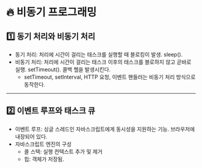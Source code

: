 # :fire: 비동기 프로그래밍

## :one: 동기 처리와 비동기 처리

- 동기 처리: 처리에 시간이 걸리는 태스크를 실행할 때 블로킹이 발생. sleep().
- 비동기 처리: 처리에 시간이 걸리는 태스크 이후의 태스크를 블로하지 않고 곧바로 실행. setTimeout(). 콜백 헬을 발생시킨다.
  - setTimeout, setInterval, HTTP 요청, 이벤트 핸들러는 비동기 처리 방식으로 동작한다.
 
---

## :two: 이벤트 루프와 태스크 큐

- 이벤트 루프: 싱글 스레드인 자바스크립트에게 동시성을 지원하는 기능. 브라우저에 내장되어 있다.
- 자바스크립트 엔진의 구성
  - 콜 스택: 실행 컨텍스트 추가 및 제거
  - 힙: 객체가 저장됨.
